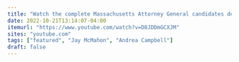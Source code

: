 ```yaml
---
title: "Watch the complete Massachusetts Attorney General candidates debate"
date: 2022-10-21T13:14:07-04:00
itemurl: "https://www.youtube.com/watch?v=D8JDDmGCXJM"
sites: "youtube.com"
tags: ["featured", "Jay McMahon", "Andrea Campbell"]
draft: false
---
```


